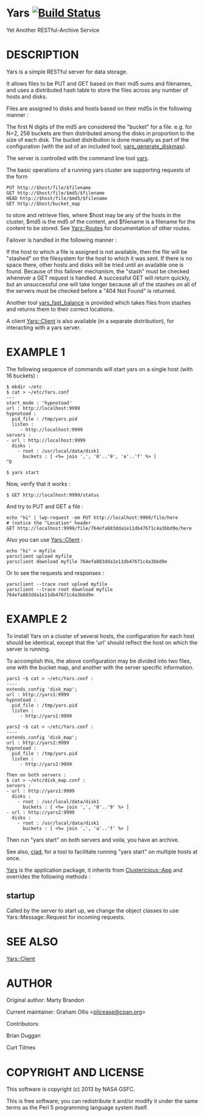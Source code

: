 # Yars [![Build Status](https://secure.travis-ci.org/plicease/Yars.png)](http://travis-ci.org/plicease/Yars)

Yet Another RESTful-Archive Service

# DESCRIPTION

Yars is a simple RESTful server for data storage.

It allows files to be PUT and GET based on their md5 sums
and filenames, and uses a distributed hash table to store
the files across any number of hosts and disks.

Files are assigned to disks and hosts based on their md5s
in the following manner :

The first N digits of the md5 are considered the "bucket" for
a file.  e.g. for N=2, 256 buckets are then distributed among
the disks in proportion to the size of each disk.  The bucket
distribution is done manually as part of the configuration (with
the aid of an included tool, [yars\_generate\_diskmap](https://metacpan.org/pod/yars_generate_diskmap)).

The server is controlled with the command line tool [yars](https://metacpan.org/pod/yars).

The basic operations of a running yars cluster are supporting
requests of the form

    PUT http://$host/file/$filename
    GET http://$host/file/$md5/$filename
    HEAD http://$host/file/$md5/$filename
    GET http://$host/bucket_map

to store and retrieve files, where $host may be any of the
hosts in the cluster, $md5 is the md5 of the content, and
$filename is a filename for the content to be stored.  See
[Yars::Routes](https://metacpan.org/pod/Yars::Routes) for documentation of other routes.

Failover is handled in the following manner :

If the host to which a file is assigned is not available, then
the file will be "stashed" on the filesystem for the host
to which it was sent.  If there is no space there, other
hosts and disks will be tried until an available one is
found.  Because of this failover mechanism, the "stash"
must be checked whenever a GET request is handled.
A successful GET will return quickly, but an
unsuccessful one will take longer because all of the stashes
on all of the servers must be checked before a "404 Not Found"
is returned.

Another tool [yars\_fast\_balance](https://metacpan.org/pod/yars_fast_balance) is provided which takes
files from stashes and returns them to their correct
locations.

A client [Yars::Client](https://metacpan.org/pod/Yars::Client) is also available (in a separate
distribution), for interacting with a yars server.

# EXAMPLE 1

The following sequence of commands will start yars on
a single host (with 16 buckets) :

    $ mkdir ~/etc
    $ cat > ~/etc/Yars.conf
    ---
    start_mode : 'hypnotoad'
    url : http://localhost:9999
    hypnotoad :
      pid_file : /tmp/yars.pid
      listen :
         - http://localhost:9999
    servers :
    - url : http://localhost:9999
      disks :
        - root : /usr/local/data/disk1
          buckets : [ <%= join ',', '0'..'9', 'a'..'f' %> ]
    ^D

    $ yars start

Now, verify that it works :

    $ GET http://localhost:9999/status

And try to PUT and GET a file :

    echo "hi" | lwp-request -em PUT http://localhost:9999/file/here
    # (notice the "Location" header
    GET http://localhost:9999/file/764efa883dda1e11db47671c4a3bbd9e/here

Also you can use [Yars::Client](https://metacpan.org/pod/Yars::Client) :

    echo "hi" > myfile
    yarsclient upload myfile
    yarsclient download myfile 764efa883dda1e11db47671c4a3bbd9e

Or to see the requests and responses :

    yarsclient --trace root upload myfile
    yarsclient --trace root download myfile 764efa883dda1e11db47671c4a3bbd9e

# EXAMPLE 2

To install Yars on a cluster of several hosts, the configuration
for each host should be identical, except that the 'url'
should reflect the host on which the server is running.

To accomplish this, the above configuration may be divided
into two files, one with the bucket map, and another with
the server specific information.

    yars1 ~$ cat > ~/etc/Yars.conf :
    ----
    extends_config 'disk_map';
    url : http://yars1:9999
    hypnotoad :
      pid_file : /tmp/yars.pid
      listen :
         - http://yars1:9999

    yars2 ~$ cat > ~/etc/Yars.conf :
    ----
    extends_config 'disk_map';
    url : http://yars2:9999
    hypnotoad :
      pid_file : /tmp/yars.pid
      listen :
         - http://yars2:9999

    Then on both servers :
    $ cat > ~/etc/disk_map.conf :
    servers :
    - url : http://yars1:9999
      disks :
        - root : /usr/local/data/disk1
          buckets : [ <%= join ',', '0'..'9' %> ]
    - url : http://yars2:9999
      disks :
        - root : /usr/local/data/disk1
          buckets : [ <%= join ',', 'a'..'f' %> ]

Then run "yars start" on both servers and voila, you
have an archive.

See also, [clad](https://metacpan.org/pod/clad), for a tool to facilitate
running "yars start" on multiple hosts at once.

[Yars](https://metacpan.org/pod/Yars) is the application package, it inherits from
[Clustericious::App](https://metacpan.org/pod/Clustericious::App) and overrides the following
methods :

## startup

Called by the server to start up, we change
the object classes to use Yars::Message::Request
for incoming requests.

# SEE ALSO

[Yars::Client](https://metacpan.org/pod/Yars::Client)

# AUTHOR

Original author: Marty Brandon

Current maintainer: Graham Ollis &lt;plicease@cpan.org>

Contributors:

Brian Duggan

Curt Tilmes

# COPYRIGHT AND LICENSE

This software is copyright (c) 2013 by NASA GSFC.

This is free software; you can redistribute it and/or modify it under
the same terms as the Perl 5 programming language system itself.
